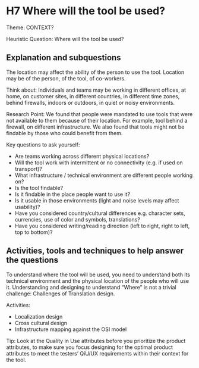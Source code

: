 # H7 Where will the tool be used?
Theme: CONTEXT?

Heuristic Question: Where will the tool be used?

## Explanation and subquestions

The location may affect the ability of the person to use the tool. Location may be of the person, of the tool, of co-workers.

Think about: Individuals and teams may be working in different offices, at home, on customer sites, in different countries, in different time zones, behind firewalls, indoors or outdoors, in quiet or noisy environments.

Research Point: We found that people were mandated to use tools that were not available to them because of their location. For example, tool behind a firewall, on different infrastructure. We also found that tools might not be findable by those who could benefit from them.

Key questions to ask yourself:
- Are teams working across different physical locations?
- Will the tool work with intermittent or no connectivity (e.g. if used on transport)?
- What infrastructure / technical environment are different people working on?
- Is the tool findable?
- Is it findable in the place people want to use it?
- Is it usable in those environments (light and noise levels may affect usability)?
- Have you considered country/cultural differences e.g. character sets, currencies, use of color and symbols, translations?
- Have you considered writing/reading direction (left to right, right to left, top to bottom)?

## Activities, tools and techniques to help answer the questions
To understand where the tool will be used, you need to understand both its technical environment and the physical location of the people who will use it. Understanding and designing to understand “Where” is not a trivial challenge: Challenges of Translation design. 


Activities:
- Localization design
- Cross cultural design
- Infrastructure mapping against the OSI model


Tip: Look at the Quality in Use attributes before you prioritize the product attributes, to make sure you focus designing for the optimal product attributes to meet the testers’ QiU/UX requirements within their context for the tool.
